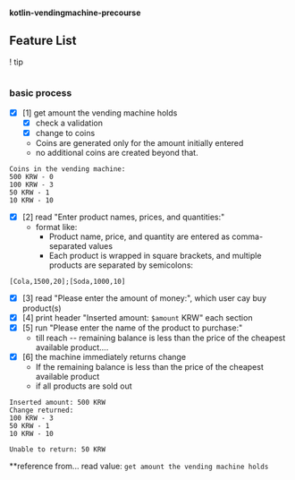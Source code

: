 #### kotlin-vendingmachine-precourse


## Feature List

! tip
```kotlin
```
### basic process 

- [x] [1] get amount the vending machine holds
  - [x] check a validation 
  - [x] change to coins
  - Coins are generated only for the amount initially entered
  - no additional coins are created beyond that.

```text
Coins in the vending machine:
500 KRW - 0
100 KRW - 3
50 KRW - 1
10 KRW - 10
```

- [x] [2] read "Enter product names, prices, and quantities:"
  - format like:
    - Product name, price, and quantity are entered as comma-separated values
    - Each product is wrapped in square brackets, and multiple products are separated by semicolons:

```text
[Cola,1500,20];[Soda,1000,10]
```

- [x] [3] read "Please enter the amount of money:", which user cay buy product(s)
- [x] [4] print header "Inserted amount: `$amount` KRW" each section
- [x] [5] run "Please enter the name of the product to purchase:"
  - till reach -- remaining balance is less than the price of the cheapest available product....
- [x] [6] the machine immediately returns change
  - If the remaining balance is less than the price of the cheapest available product
  - if all products are sold out

```text
Inserted amount: 500 KRW
Change returned:
100 KRW - 3
50 KRW - 1
10 KRW - 10

Unable to return: 50 KRW
```

**reference from... read value: `get amount the vending machine holds`